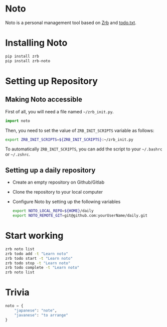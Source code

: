 # Noto

Noto is a personal management tool based on [Zrb](https://pypi.org/project/zrb) and [todo.txt](https://github.com/todotxt/todo.txt).

# Installing Noto

```bash
pip install zrb
pip install zrb-noto
```

# Setting up Repository

## Making Noto accessible

First of all, you will need a file named `~/zrb_init.py`.

```python
import noto
```

Then, you need to set the value of `ZRB_INIT_SCRIPTS` variable as follows:

```bash
export ZRB_INIT_SCRIPTS=${ZRB_INIT_SCRIPTS}:~/zrb_init.py
```

To automatically `ZRB_INIT_SCRIPTS`, you can add the script to your `~/.bashrc` or `~/.zshrc`.

## Setting up a daily repository

- Create an empty repository on Github/Gitlab
- Clone the repository to your local computer
- Configure Noto by setting up the following variables

  ```bash
  export NOTO_LOCAL_REPO=${HOME}/daily
  export NOTO_REMOTE_GIT=git@github.com:yourUserName/daily.git
  ```

# Start working

```bash
zrb noto list
zrb todo add -t "Learn noto"
zrb todo start -t "Learn noto"
zrb todo stop -t "Learn noto"
zrb todo complete -t "Learn noto"
zrb noto list
```



# Trivia

```python
noto = {
    "japanese": "note",
    "javanese": "to arrange"
}
```
